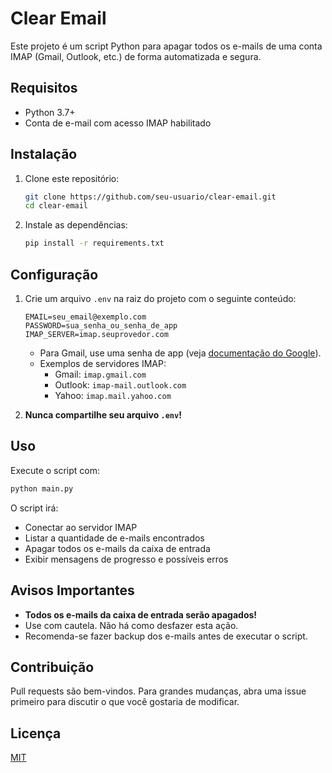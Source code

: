 # Clear Email

Este projeto é um script Python para apagar todos os e-mails de uma conta IMAP (Gmail, Outlook, etc.) de forma automatizada e segura.

## Requisitos
- Python 3.7+
- Conta de e-mail com acesso IMAP habilitado

## Instalação
1. Clone este repositório:
   ```bash
   git clone https://github.com/seu-usuario/clear-email.git
   cd clear-email
   ```
2. Instale as dependências:
   ```bash
   pip install -r requirements.txt
   ```

## Configuração
1. Crie um arquivo `.env` na raiz do projeto com o seguinte conteúdo:
   ```env
   EMAIL=seu_email@exemplo.com
   PASSWORD=sua_senha_ou_senha_de_app
   IMAP_SERVER=imap.seuprovedor.com
   ```
   - Para Gmail, use uma senha de app (veja [documentação do Google](https://support.google.com/accounts/answer/185833)).
   - Exemplos de servidores IMAP:
     - Gmail: `imap.gmail.com`
     - Outlook: `imap-mail.outlook.com`
     - Yahoo: `imap.mail.yahoo.com`

2. **Nunca compartilhe seu arquivo `.env`!**

## Uso
Execute o script com:
```bash
python main.py
```
O script irá:
- Conectar ao servidor IMAP
- Listar a quantidade de e-mails encontrados
- Apagar todos os e-mails da caixa de entrada
- Exibir mensagens de progresso e possíveis erros

## Avisos Importantes
- **Todos os e-mails da caixa de entrada serão apagados!**
- Use com cautela. Não há como desfazer esta ação.
- Recomenda-se fazer backup dos e-mails antes de executar o script.

## Contribuição
Pull requests são bem-vindos. Para grandes mudanças, abra uma issue primeiro para discutir o que você gostaria de modificar.

## Licença
[MIT](LICENSE)

